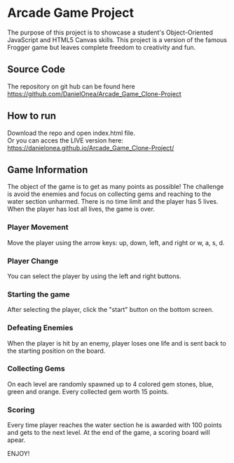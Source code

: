 # Arcade Game Project

The purpose of this project is to showcase a student's Object-Oriented JavaScript and HTML5 Canvas skills.
This project is a version of the famous Frogger game but leaves complete freedom to creativity and fun.

## Source Code
The repository on git hub can be found here https://github.com/DanielOnea/Arcade_Game_Clone-Project

## How to run
Download the repo and open index.html file.  
Or you can acces the LIVE version here: https://danielonea.github.io/Arcade_Game_Clone-Project/

## Game Information
The object of the game is to get as many points as possible!
The challenge is avoid the enemies and focus on collecting gems and reaching to the water section unharmed.
There is no time limit and the player has 5 lives. When the player has lost all lives, the game is over.

### Player Movement
Move the player using the arrow keys: up, down, left, and right or w, a, s, d.

### Player Change
You can select the player by using the left and right buttons.

### Starting the game
After selecting the player, click the "start" button on the bottom screen.

### Defeating Enemies
When the player is hit by an enemy, player loses one life and is sent back to the starting position on the board.

### Collecting Gems
On each level are randomly spawned up to 4 colored gem stones, blue, green and orange.
Every collected gem worth 15 points.

### Scoring
Every time player reaches the water section he is awarded with 100 points and gets to the next level.
At the end of the game, a scoring board will apear.


ENJOY!
